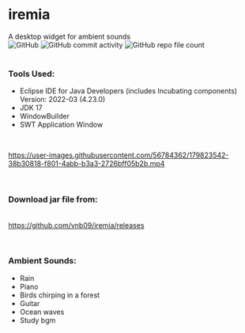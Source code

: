 # iremia
A desktop widget for ambient sounds<br>
![GitHub](https://img.shields.io/github/license/vnb09/iremia)                  ![GitHub commit activity](https://img.shields.io/github/commit-activity/w/vnb09/iremia)                  ![GitHub repo file count](https://img.shields.io/github/directory-file-count/vnb09/iremia)     
<br>

### Tools Used:
* Eclipse IDE for Java Developers (includes Incubating components) Version: 2022-03 (4.23.0)
* JDK 17
* WindowBuilder
* SWT Application Window
<br>

https://user-images.githubusercontent.com/56784362/179823542-38b30818-f801-4abb-b3a3-2726bff05b2b.mp4

<br>

### Download jar file from:
<br>https://github.com/vnb09/iremia/releases 

<br>

### Ambient Sounds:
* Rain
* Piano
* Birds chirping in a forest
* Guitar
* Ocean waves
* Study bgm
<br>
